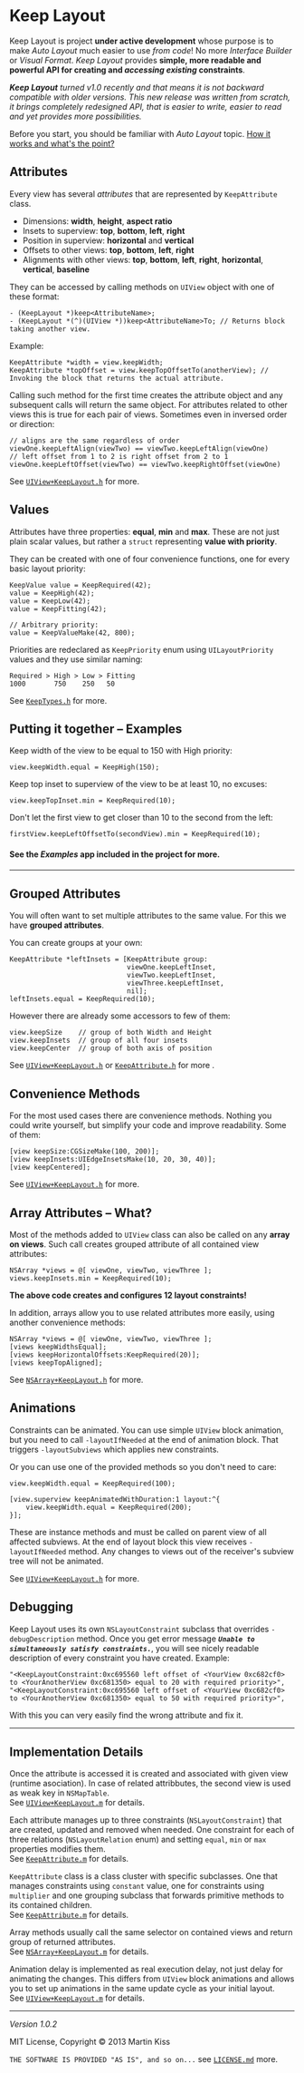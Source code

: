 # Keep Layout

Keep Layout is project **under active development** whose purpose is to make _Auto Layout_ much easier to use _from code_! No more _Interface Builder_ or _Visual Format_. _Keep Layout_ provides **simple, more readable and powerful API for creating and _accessing existing_ constraints**.

_**Keep Layout** turned v1.0 recently and that means it is not backward compatible with older versions. This new release was written from scratch, it brings completely redesigned API, that is easier to write, easier to read and yet provides more possibilities._

Before you start, you should be familiar with _Auto Layout_ topic. [How it works and what's the point?][1]



## Attributes

Every view has several _attributes_ that are represented by `KeepAttribute` class.

  - Dimensions: **width**, **height**, **aspect ratio**
  - Insets to superview: **top**, **bottom**, **left**, **right**
  - Position in superview: **horizontal** and **vertical**
  - Offsets to other views: **top**, **bottom**, **left**, **right**
  - Alignments with other views: **top**, **bottom**, **left**, **right**, **horizontal**, **vertical**, **baseline**
 
They can be accessed by calling methods on `UIView` object with one of these format:

```objc
- (KeepLayout *)keep<AttributeName>;
- (KeepLayout *(^)(UIView *))keep<AttributeName>To; // Returns block taking another view.
```

Example:

```objc
KeepAttribute *width = view.keepWidth;
KeepAttribute *topOffset = view.keepTopOffsetTo(anotherView); // Invoking the block that returns the actual attribute.
```

Calling such method for the first time creates the attribute object and any subsequent calls will return the same object. For attributes related to other views this is true for each pair of views. Sometimes even in inversed order or direction:

```objc
// aligns are the same regardless of order
viewOne.keepLeftAlign(viewTwo) == viewTwo.keepLeftAlign(viewOne)
// left offset from 1 to 2 is right offset from 2 to 1
viewOne.keepLeftOffset(viewTwo) == viewTwo.keepRightOffset(viewOne)
```

See [`UIView+KeepLayout.h`][2] for more.



## Values

Attributes have three properties: **equal**, **min** and **max**. These are not just plain scalar values, but rather a `struct` representing **value with priority**.

They can be created with one of four convenience functions, one for every basic layout priority:

```objc
KeepValue value = KeepRequired(42);
value = KeepHigh(42);
value = KeepLow(42);
value = KeepFitting(42);

// Arbitrary priority:
value = KeepValueMake(42, 800);
```

Priorities are redeclared as `KeepPriority` enum using `UILayoutPriority` values and they use similar naming:

```objc
Required > High > Low > Fitting
1000       750    250   50
```

See [`KeepTypes.h`][3] for more.



## Putting it together – Examples

Keep width of the view to be equal to 150 with High priority:

```objc
view.keepWidth.equal = KeepHigh(150);
```

Keep top inset to superview of the view to be at least 10, no excuses:

```objc
view.keepTopInset.min = KeepRequired(10);

```

Don't let the first view to get closer than 10 to the second from the left:

```objc
firstView.keepLeftOffsetTo(secondView).min = KeepRequired(10);
```

#### See the _Examples_ app included in the project for more.



---



## Grouped Attributes

You will often want to set multiple attributes to the same value. For this we have **grouped attributes**.

You can create groups at your own:

```objc
KeepAttribute *leftInsets = [KeepAttribute group:
                             viewOne.keepLeftInset,
                             viewTwo.keepLeftInset,
                             viewThree.keepLeftInset,
                             nil];
leftInsets.equal = KeepRequired(10);
```

However there are already some accessors to few of them:

```objc
view.keepSize    // group of both Width and Height
view.keepInsets  // group of all four insets
view.keepCenter  // group of both axis of position
```

See [`UIView+KeepLayout.h`][2] or [`KeepAttribute.h`][4] for more .



## Convenience Methods

For the most used cases there are convenience methods. Nothing you could write yourself, but simplify your code and improve readability. Some of them:

```objc
[view keepSize:CGSizeMake(100, 200)];
[view keepInsets:UIEdgeInsetsMake(10, 20, 30, 40)];
[view keepCentered];
```

See [`UIView+KeepLayout.h`][2] for more.



## Array Attributes – What?

Most of the methods added to `UIView` class can also be called on any **array on views**. Such call creates grouped attribute of all contained view attributes:

```objc
NSArray *views = @[ viewOne, viewTwo, viewThree ];
views.keepInsets.min = KeepRequired(10);
```

**The above code creates and configures 12 layout constraints!**

In addition, arrays allow you to use related attributes more easily, using another convenience methods:

```objc
NSArray *views = @[ viewOne, viewTwo, viewThree ];
[views keepWidthsEqual];
[views keepHorizontalOffsets:KeepRequired(20)];
[views keepTopAligned];
```

See [`NSArray+KeepLayout.h`][5] for more.



## Animations

Constraints can be animated. You can use simple `UIView` block animation, but you need to call `-layoutIfNeeded` at the end of animation block. That triggers `-layoutSubviews` which applies new constraints.

Or you can use one of the provided methods so you don't need to care:

```objc
view.keepWidth.equal = KeepRequired(100);

[view.superview keepAnimatedWithDuration:1 layout:^{
    view.keepWidth.equal = KeepRequired(200);
}];
```

These are instance methods and must be called on parent view of all affected subviews. At the end of layout block this view receives `-layoutIfNeeded` method. Any changes to views out of the receiver's subview tree will not be animated.

See [`UIView+KeepLayout.h`][2] for more.


## Debugging

Keep Layout uses its own `NSLayoutConstraint` subclass that overrides `-debugDescription` method. Once you get error message **_`Unable to simultaneously satisfy constraints.`_**, you will see nicely readable description of every constraint you have created. Example:

```objc
"<KeepLayoutConstraint:0xc695560 left offset of <YourView 0xc682cf0> to <YourAnotherView 0xc681350> equal to 20 with required priority>",
"<KeepLayoutConstraint:0xc695560 left offset of <YourView 0xc682cf0> to <YourAnotherView 0xc681350> equal to 50 with required priority>",
```

With this you can very easily find the wrong attribute and fix it.


---


## Implementation Details

Once the attribute is accessed it is created and associated with given view (runtime asociation). In case of related attribbutes, the second view is used as weak key in `NSMapTable`.  
See [`UIView+KeepLayout.m`][6] for details.

Each attribute manages up to three constraints (`NSLayoutConstraint`) that are created, updated and removed when needed. One constraint for each of three relations (`NSLayoutRelation` enum) and setting `equal`, `min` or `max` properties modifies them.  
See [`KeepAttribute.m`][7] for details.

`KeepAttribute` class is a class cluster with specific subclasses. One that manages constraints using `constant` value, one for constraints using `multiplier` and one grouping subclass that forwards primitive methods to its contained children.  
See [`KeepAttribute.m`][7] for details.

Array methods usually call the same selector on contained views and return group of returned attributes.  
See [`NSArray+KeepLayout.m`][8] for details.

Animation delay is implemented as real execution delay, not just delay for animating the changes. This differs from `UIView` block animations and allows you to set up animations in the same update cycle as your initial layout.  
See [`UIView+KeepLayout.m`][6] for details.



---
_Version 1.0.2_

MIT License, Copyright © 2013 Martin Kiss

`THE SOFTWARE IS PROVIDED "AS IS", and so on...` see [`LICENSE.md`][9] more.





[1]: http://developer.apple.com/library/ios/#documentation/UserExperience/Conceptual/AutolayoutPG/Articles/Introduction.html#//apple_ref/doc/uid/TP40010853-CH1-SW1

[2]: Sources/UIView+KeepLayout.h
[3]: Sources/KeepTypes.h
[4]: Sources/KeepAttribute.h
[5]: Sources/NSArray+KeepLayout.h

[6]: Sources/UIView+KeepLayout.m
[7]: Sources/KeepAttribute.m
[8]: Sources/NSArray+KeepLayout.m
[9]: LICENSE.md
